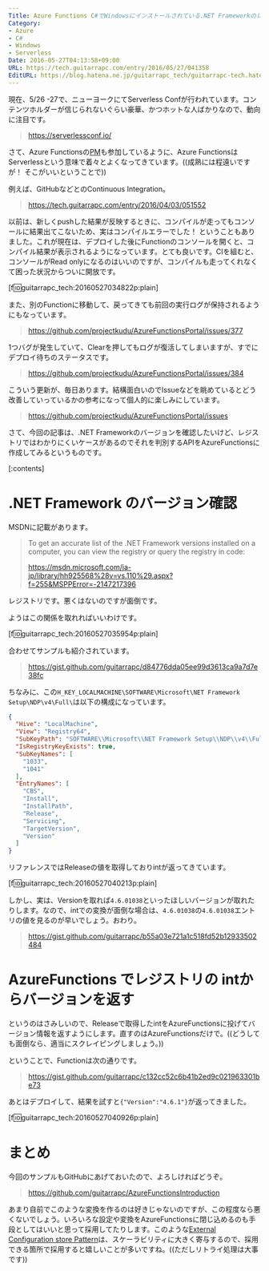 ```yaml
---
Title: Azure Functions C#でWindowsにインストールされている.NET Frameworkのレジストリバージョンを適切に返してみよう
Category:
- Azure
- C#
- Windows
- Serverless
Date: 2016-05-27T04:13:58+09:00
URL: https://tech.guitarrapc.com/entry/2016/05/27/041358
EditURL: https://blog.hatena.ne.jp/guitarrapc_tech/guitarrapc-tech.hatenablog.com/atom/entry/6653812171398359069
---
```


現在、5/26 -27で、ニューヨークにてServerless Confが行われています。コンテンツホルダーが信じられないぐらい豪華、かつホットな人ばかりなので、動向に注目です。

> https://serverlessconf.io/

さて、Azure Functionsの[PM](https://twitter.com/crandycodes)も参加しているように、Azure FunctionsはServerlessという意味で着々とよくなってきています。((成熟には程遠いですが！ そこがいいということで))

例えば、GitHubなどとのContinuous Integration。

> https://tech.guitarrapc.com/entry/2016/04/03/051552

以前は、新しくpushした結果が反映するときに、コンパイルが走ってもコンソールに結果出てこないため、実はコンパイルエラーでした！ ということもありました。これが現在は、デプロイした後にFunctionのコンソールを開くと、コンパイル結果が表示されるようになっています。とても良いです。CIを組むと、コンソールがRead onlyになるのはいいのですが、コンパイルも走ってくれなくて困った状況からついに開放です。

[f:id:guitarrapc_tech:20160527034822p:plain]

また、別のFunctionに移動して、戻ってきても前回の実行ログが保持されるようにもなっています。

> https://github.com/projectkudu/AzureFunctionsPortal/issues/377

1つバグが発生していて、Clearを押してもログが復活してしまいますが、すでにデプロイ待ちのステータスです。

> https://github.com/projectkudu/AzureFunctionsPortal/issues/384

こういう更新が、毎日あります。結構面白いのでIssueなどを眺めているとどう改善していっているかの参考になって個人的に楽しみにしています。

> https://github.com/projectkudu/AzureFunctionsPortal/issues

さて、今回の記事は、.NET Frameworkのバージョンを確認したいけど、レジストリではわかりにくいケースがあるのでそれを判別するAPIをAzureFunctionsに作成してみるというものです。

[:contents]

# .NET Framework のバージョン確認

MSDNに記載があります。

> To get an accurate list of the .NET Framework versions installed on a computer, you can view the registry or query the registry in code:
>
> https://msdn.microsoft.com/ja-jp/library/hh925568%28v=vs.110%29.aspx?f=255&MSPPError=-2147217396

レジストリです。悪くはないのですが面倒です。

ようはこの関係を取れればいいわけです。

[f:id:guitarrapc_tech:20160527035954p:plain]

合わせてサンプルも紹介されています。

> https://gist.github.com/guitarrapc/d84776dda05ee99d3613ca9a7d7e38fc

ちなみに、この`H_KEY_LOCALMACHINE\SOFTWARE\Microsoft\NET Framework Setup\NDP\v4\Full\`は以下の構成になっています。


```json
{
  "Hive": "LocalMachine",
  "View": "Registry64",
  "SubKeyPath": "SOFTWARE\\Microsoft\\NET Framework Setup\\NDP\\v4\\Full\\",
  "IsRegistryKeyExists": true,
  "SubKeyNames": [
    "1033",
    "1041"
  ],
  "EntryNames": [
    "CBS",
    "Install",
    "InstallPath",
    "Release",
    "Servicing",
    "TargetVersion",
    "Version"
  ]
}
```

リファレンスではReleaseの値を取得しておりintが返ってきています。

[f:id:guitarrapc_tech:20160527040213p:plain]

しかし、実は、Versionを取れば`4.6.01038`といったほしいバージョンが取れたりします。なので、intでの変換が面倒な場合は、`4.6.01038`の`4.6.01038`エントリの値を見るのが早いでしょう。おわり。

> https://gist.github.com/guitarrapc/b55a03e721a1c518fd52b12933502484

# AzureFunctions でレジストリの intからバージョンを返す

というのはさみしいので、Releaseで取得したintをAzureFunctionsに投げてバージョン情報を返すようにします。直すのはAzureFunctionsだけで。((どうしても面倒なら、適当にスクレイピングしましょう。))

ということで、Functionは次の通りです。

> https://gist.github.com/guitarrapc/c132cc52c6b41b2ed9c021963301be73

あとはデプロイして、結果を試すと`{"Version":"4.6.1"}`が返ってきました。

[f:id:guitarrapc_tech:20160527040926p:plain]

# まとめ

今回のサンプルもGitHubにあげておいたので、よろしければどうぞ。

> https://github.com/guitarrapc/AzureFunctionsIntroduction

あまり自前でこのような変換を作るのは好きじゃないのですが、この程度なら悪くないでしょう。いろいろな設定や変換をAzureFunctionsに閉じ込めるのも手段としてはいいと思って採用してたりします。このような[External Configuration store Pattern](https://msdn.microsoft.com/ja-jp/library/dn589803.aspx)は、スケーラビリティに大きく寄与するので、採用できる箇所で採用すると嬉しいことが多いですね。((ただしリトライ処理は大事です))
